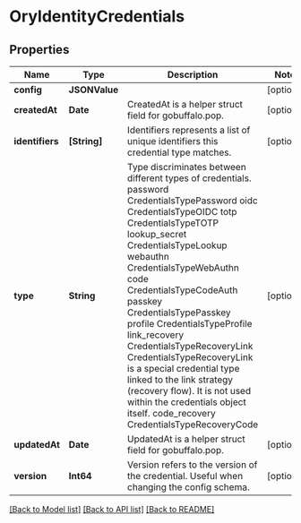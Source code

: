 # OryIdentityCredentials

## Properties
Name | Type | Description | Notes
------------ | ------------- | ------------- | -------------
**config** | **JSONValue** |  | [optional] 
**createdAt** | **Date** | CreatedAt is a helper struct field for gobuffalo.pop. | [optional] 
**identifiers** | **[String]** | Identifiers represents a list of unique identifiers this credential type matches. | [optional] 
**type** | **String** | Type discriminates between different types of credentials. password CredentialsTypePassword oidc CredentialsTypeOIDC totp CredentialsTypeTOTP lookup_secret CredentialsTypeLookup webauthn CredentialsTypeWebAuthn code CredentialsTypeCodeAuth passkey CredentialsTypePasskey profile CredentialsTypeProfile link_recovery CredentialsTypeRecoveryLink  CredentialsTypeRecoveryLink is a special credential type linked to the link strategy (recovery flow).  It is not used within the credentials object itself. code_recovery CredentialsTypeRecoveryCode | [optional] 
**updatedAt** | **Date** | UpdatedAt is a helper struct field for gobuffalo.pop. | [optional] 
**version** | **Int64** | Version refers to the version of the credential. Useful when changing the config schema. | [optional] 

[[Back to Model list]](../README.md#documentation-for-models) [[Back to API list]](../README.md#documentation-for-api-endpoints) [[Back to README]](../README.md)



